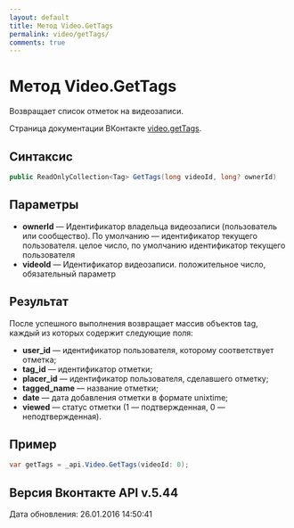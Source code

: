 ```yaml
---
layout: default
title: Метод Video.GetTags
permalink: video/getTags/
comments: true
---
```

# Метод Video.GetTags
Возвращает список отметок на видеозаписи.

Страница документации ВКонтакте [video.getTags](https://vk.com/dev/video.getTags).

## Синтаксис
``` csharp
public ReadOnlyCollection<Tag> GetTags(long videoId, long? ownerId)
```

## Параметры
+ **ownerId** — Идентификатор владельца видеозаписи (пользователь или сообщество). По умолчанию — идентификатор текущего пользователя. целое число, по умолчанию идентификатор текущего пользователя
+ **videoId** — Идентификатор видеозаписи. положительное число, обязательный параметр

## Результат
После успешного выполнения возвращает массив объектов tag, каждый из которых содержит следующие поля: 

+ **user_id** — идентификатор пользователя, которому соответствует отметка; 
+ **tag_id** — идентификатор отметки; 
+ **placer_id** — идентификатор пользователя, сделавшего отметку; 
+ **tagged_name** — название отметки; 
+ **date** — дата добавления отметки в формате unixtime; 
+ **viewed** — статус отметки (1 — подтвержденная, 0 — неподтвержденная).

## Пример
``` csharp
var getTags = _api.Video.GetTags(videoId: 0);
```

## Версия Вконтакте API v.5.44
Дата обновления: 26.01.2016 14:50:41
